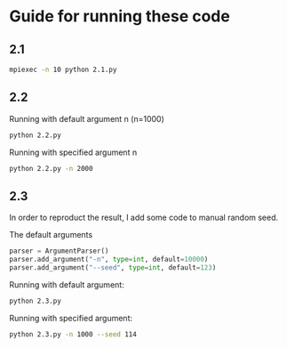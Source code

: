 # Guide for running these code

## 2.1

```bash
mpiexec -n 10 python 2.1.py
```

## 2.2

Running with default argument n (n=1000)
```bash
python 2.2.py
```

Running with specified argument n
```bash
python 2.2.py -n 2000
```

## 2.3

In order to reproduct the result, I add some code to manual random seed.

The default arguments
```python
parser = ArgumentParser()
parser.add_argument("-n", type=int, default=10000)
parser.add_argument("--seed", type=int, default=123)
```

Running with default argument:
```bash
python 2.3.py
```

Running with specified argument:
```bash
python 2.3.py -n 1000 --seed 114
```